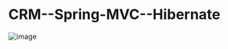 # CRM--Spring-MVC--Hibernate

![image](https://user-images.githubusercontent.com/32014951/195536551-7c40effa-f557-49f1-8ee0-6cc9626beb58.png)
